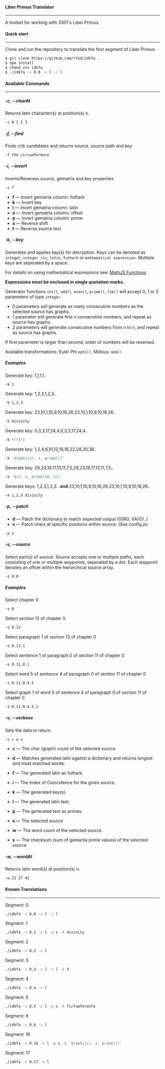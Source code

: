 #### Liber Primus Translator ####
___

A toolset for working with 3301's Liber Primus.

#### Quick start ####
___

Clone and run the repository to translate the first segment of Liber Primus.

```bash
$ git clone https://github.com/rtkd/idkfa .
$ npm install
$ chmod u+x idkfa
$ ./idkfa -s 0.0 -v l -i l
```

#### Available Commands ####
___

##### -c, --charAt #####

Returns latin character(s) at position(s) n.

```bash
-c 0 1 2 3
```

##### -f, --find #####

Finds crib candidates and returns source, source path and key

```bash
-f the circumference
```

##### -i, --invert #####

Inverts/Reverses source, gematria and key properties

```bash
-i f
```

  * **f** — Invert gematria column: futhark
  * **k** — Invert key
  * **l** — Invert gematria column: latin
  * **o** — Invert gematria column: offset
  * **p** — Invert gematria column: prime
  * **s** — Reverse shift
  * **t** — Reverse source text

##### -k, --key #####

Generates and applies key(s) for decryption.
Keys can be denoted as `integer`, `integer csv`, `latin`, `futhark` or `mathematical expression`. Multiple keys are seperated by a space.

For details on using mathematical expressions see: [MathJS Functions](http://mathjs.org/docs/reference/functions.html)

**Expressions must be enclosed in single quotation marks.**

Generator functions `int()`, `odd()`, `even()`, `prime()`, `fib()` will accept 0, 1 or 2 parameters of type `integer`
.
  
  * 0 parameters will generate as many consecutive numbers as the selected source has graphs.
  * 1 parameter will generate first n consecutive numbers, and repeat as source has graphs.
  * 2 parameters will generate consecutive numbers from n to n, and repeat as source has graphs.

If first parameter is larger than second, order of numbers will be reversed.

Available transformations: Euler Phi `ephi()`, Möbius: `mob()`

##### Examples #####

Generate key: 1,1,1,1..
```bash
-k 1
```

Generate key: 1,2,3,1,2,3..
```bash
-k 1,2,3
```

Generate key: 23,10,1,10,9,10,16,26,23,10,1,10,9,10,16,26..
```bash
-k divinity
```

Generate key: 0,3,3,17,24,4,0,3,3,17,24,4..
```bash
-k ᚠᚩᚩᛒᚪᚱ
```

Generate key: 1,2,4,6,10,12,16,18,22,28,30,36..
```bash
-k '$(ephi(x), x, prime())'
```

Generate key: 29,23,19,17,13,11,7,5,29,23,19,17,13,11,7,5..
```bash
-k '$(x, x, prime(10, 2))'
```
Generate keys: 1,2,3,1,2,3.. **and** 23,10,1,10,9,10,16,26,23,10,1,10,9,10,16,26..
```bash
-k 1,2,3 divinity
```

##### -p, --patch #####

  *	**d** — Patch the dictionary to match expected output ((I)NG, I(A/O)..)
  *	**s** — Patch chars at specific positions within source. (See config.js)

```bash
-p s
```

##### -s, --source #####

Select part(s) of source.
Source accepts one or multiple *paths*, each consisting of one or multiple *waypoints*, seperated by a dot.
Each waypoint denotes an offset within the hierarchical source array.

```bash
-s 0.0
```	
##### Examples #####

Select chapter 0
```bash
-s 0
```

Select section 12 of chapter 0
```bash
-s 0.12
```

Select paragraph 1 of section 13 of chapter 0
```bash
-s 0.13.1
```

Select sentence 1 of paragraph 0 of section 11 of chapter 0
```bash
-s 0.11.0.1
```

Select word 5 of sentence 4 of paragraph 0 of section 11 of chapter 0
```bash
-s 0.11.0.4.5
```

Select graph 1 of word 5 of sentence 4 of paragraph 0 of section 11 of chapter 0
```bash
-s 0.11.0.4.5.1
```


##### -v, --verbose #####

Sets the data to return.

```bash
-v c w x
```

  *	**c** — The char (graph) count of the selected source.

  *	**d** — Matches generated latin against a dictionary and returns longest and most matched words.

  *	**f** — The generated latin as futhark.

  *	**i** — The Index of Coincidence for the given source.

  *	**k** — The generated key(s).

  *	**l** — The generated latin text.

  *	**p** — The generated text as primes.

  *	**s** — The selected source

  *	**w** — The word count of the selected source.

  *	**x** — The checksum (sum of gemartia prime values) of the selected source.

##### -w, --wordAt #####

Returns latin word(s) at position(s) n.

```bash
-w 21 27 42
```

#### Known Translations ####
___

Segment: 0
```bash
./idkfa -s 0.0 -v l -i l
```

Segment: 1
```bash
./idkfa -s 0.1 -v l -p s -k divinity
```

Segment: 2
```bash
./idkfa -s 0.2 -v l
```

Segment: 3
```bash
./idkfa -s 0.3 -v l -i l -k 3
```

Segment: 4
```bash
./idkfa -s 0.4 -v l
```

Segment: 5
```bash
./idkfa -s 0.5 -v l -p s -k firfumferenfe
```

Segment: 6
```bash
./idkfa -s 0.6 -v l
```

Segment: 16
```bash
./idkfa -s 0.16 -v l -p s -k '$(ephi(x), x, prime())'
```

Segment: 17
```bash
./idkfa -s 0.17 -v l
```
